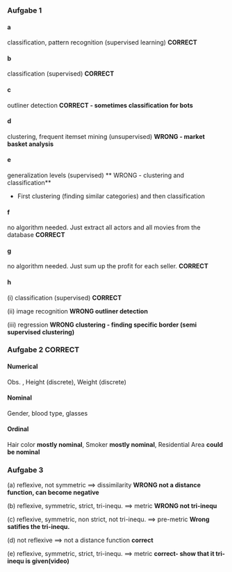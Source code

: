 ### Aufgabe 1

#### a
classification, pattern recognition (supervised learning) **CORRECT**
#### b
classification (supervised) **CORRECT**
#### c
outliner detection **CORRECT - sometimes classification for bots**
#### d
clustering, frequent itemset mining (unsupervised) ****WRONG - market basket analysis****
#### e
generalization levels (supervised) ** WRONG - clustering and classification**
- First clustering (finding similar categories) and then classification

#### f
no algorithm needed. Just extract all actors and all movies from the database **CORRECT**
#### g
no algorithm needed. Just sum up the profit for each seller. **CORRECT**
#### h
(i) classification (supervised) **CORRECT**

(ii) image recognition **WRONG outliner detection**

(iii) regression **WRONG clustering - finding specific border (semi supervised clustering)**

### Aufgabe 2 **CORRECT**
#### Numerical
Obs. , Height (discrete), Weight (discrete)
#### Nominal
Gender, blood type, glasses
#### Ordinal
Hair color **mostly nominal**, Smoker **mostly nominal**, Residential Area **could be nominal**

### Aufgabe 3

(a) reflexive, not symmetric ==> dissimilarity **WRONG not a distance function, can become negative**

(b) reflexive, symmetric, strict, tri-inequ. ==> metric **WRONG not tri-inequ**

(c) reflexive, symmetric, non strict, not tri-inequ. ==> pre-metric **Wrong satifies the tri-inequ.**

(d) not reflexive ==> not a distance function **correct**

(e) reflexive, symmetric, strict, tri-inequ. ==> metric **correct- show that it tri-inequ is given(video)** 
